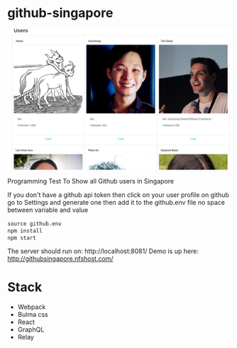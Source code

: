 # github-singapore
![Screen Shot](https://github.com/aljones15/github-singapore/raw/master/demo.png)

Programming Test To Show all Github users in Singapore

If you don't have a github api token then click on your
user profile on github go to Settings and generate one
then add it to the github.env file no space between variable and value
```
source github.env
npm install
npm start
```

The server should run on: http://localhost:8081/
Demo is up here: http://githubsingapore.nfshost.com/
# Stack
- Webpack
- Bulma css
- React
- GraphQL
- Relay
